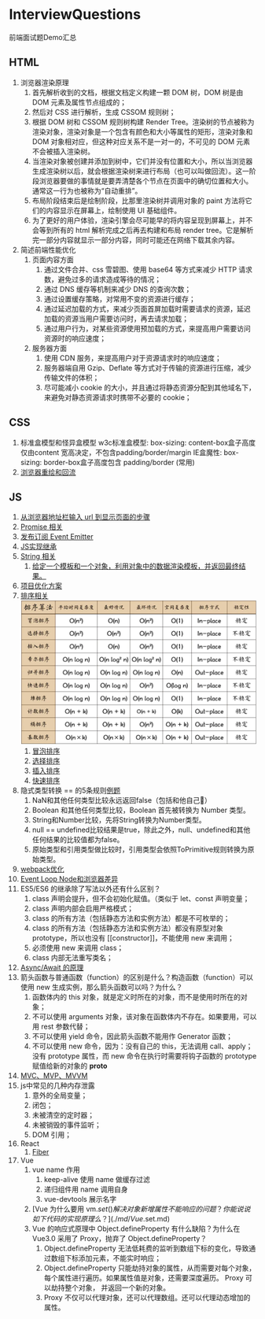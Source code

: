 # InterviewQuestions
前端面试题Demo汇总

## HTML
1. 浏览器渲染原理
   1. 首先解析收到的文档，根据文档定义构建一颗 DOM 树，DOM 树是由 DOM 元素及属性节点组成的；
   2. 然后对 CSS 进行解析，生成 CSSOM 规则树；
   3. 根据 DOM 树和 CSSOM 规则树构建 Render Tree。渲染树的节点被称为渲染对象，渲染对象是一个包含有颜色和大小等属性的矩形，渲染对象和 DOM 对象相对应，但这种对应关系不是一对一的，不可见的 DOM 元素不会被插入渲染树。
   4. 当渲染对象被创建并添加到树中，它们并没有位置和大小，所以当浏览器生成渲染树以后，就会根据渲染树来进行布局（也可以叫做回流）。这一阶段浏览器要做的事情就是要弄清楚各个节点在页面中的确切位置和大小。通常这一行为也被称为“自动重排”。
   5. 布局阶段结束后是绘制阶段，比那里渲染树并调用对象的 paint 方法将它们的内容显示在屏幕上，绘制使用 UI 基础组件。
   6. 为了更好的用户体验，渲染引擎会尽可能早的将内容呈现到屏幕上，并不会等到所有的 html 解析完成之后再去构建和布局 render tree。它是解析完一部分内容就显示一部分内容，同时可能还在网络下载其余内容。
2. 简述前端性能优化
   1. 页面内容方面
      1. 通过文件合并、css 雪碧图、使用 base64 等方式来减少 HTTP 请求数，避免过多的请求造成等待的情况；
      2. 通过 DNS 缓存等机制来减少 DNS 的查询次数；
      3. 通过设置缓存策略，对常用不变的资源进行缓存；
      4. 通过延迟加载的方式，来减少页面首屏加载时需要请求的资源，延迟加载的资源当用户需要访问时，再去请求加载；
      5. 通过用户行为，对某些资源使用预加载的方式，来提高用户需要访问资源时的响应速度； 
   2. 服务器方面
      1. 使用 CDN 服务，来提高用户对于资源请求时的响应速度；
      2. 服务器端自用 Gzip、Deflate 等方式对于传输的资源进行压缩，减少传输文件的体积；
      3. 尽可能减小 cookie 的大小，并且通过将静态资源分配到其他域名下，来避免对静态资源请求时携带不必要的 cookie；

## CSS
1. 标准盒模型和怪异盒模型
   w3c标准盒模型: box-sizing: content-box盒子高度仅由content 宽高决定，不包含padding/border/margin
   IE盒魔性: box-sizing: border-box盒子高度包含 padding/border (常用)
2. [浏览器重绘和回流](./md/浏览器重绘回流.md)

## JS
1. [从浏览器地址栏输入 url 到显示页面的步骤](./md/从浏览器地址栏输入%20url%20到显示页面的步骤.md)
2. [Promise 相关](./code/Promise.js)
3. [发布订阅 Event Emitter](./code/EventEmitter.js)
4. [JS实现继承](./md/JS实现继承.md)
5. [String 相关](./code/String)
   1. [给定一个模板和一个对象，利用对象中的数据渲染模板，并返回最终结果。](./code/String/renderTemplate.js)
6. [项目优化方案](./md/项目优化.md)
7. [排序相关](./code/Sort)![](./img/sort.png)
   1. [冒泡排序](./code/Sort/bubbleSort.js)
   2. [选择排序](./code/Sort/selectionSort.js)
   3. [插入排序](./code/Sort/insertionSort.js)
   4. [快速排序](./code/Sort/quickSort.js)
8. 隐式类型转换 == 的5条规则[例题](./md/==.md)
   1. NaN和其他任何类型比较永远返回false（包括和他自己）
   2. Boolean 和其他任何类型比较，Boolean 首先被转换为 Number 类型。
   3. String和Number比较，先将String转换为Number类型。
   4. null == undefined比较结果是true，除此之外，null、undefined和其他任何结果的比较值都为false。
   5. 原始类型和引用类型做比较时，引用类型会依照ToPrimitive规则转换为原始类型。
9. [webpack优化](./md/webpack做过哪些优化.md)
10. [Event Loop Node和浏览器差异](./md/EventLoop.md)
11. ES5/ES6 的继承除了写法以外还有什么区别？
    1.  class 声明会提升，但不会初始化赋值。（类似于 let、const 声明变量；
    2.  class 声明内部会启用严格模式；
    3.  class 的所有方法（包括静态方法和实例方法）都是不可枚举的；
    4.  class 的所有方法（包括静态方法和实例方法）都没有原型对象 prototype，所以也没有 [[constructor]]，不能使用 new 来调用；
    5.  必须使用 new 来调用 class；
    6.  class 内部无法重写类名；
12. [Async/Await 的原理](./code/AsyncAwait.js)
13. 箭头函数与普通函数（function）的区别是什么？构造函数（function）可以使用 new 生成实例，那么箭头函数可以吗？为什么？
    1.  函数体内的 this 对象，就是定义时所在的对象，而不是使用时所在的对象；
    2.  不可以使用 arguments 对象，该对象在函数体内不存在。如果要用，可以用 rest 参数代替；
    3.  不可以使用 yield 命令，因此箭头函数不能用作 Generator 函数；
    4.  不可以使用 new 命令，因为：没有自己的 this，无法调用 call、apply；没有 prototype 属性，而 new 命令在执行时需要将钩子函数的 prototype 赋值给新的对象的 __proto__
14. [MVC、MVP、MVVM](./md/MVC/MVP/MVVM.md)
15. js中常见的几种内存泄露
    1.  意外的全局变量；
    2.  闭包；
    3.  未被清空的定时器；
    4.  未被销毁的事件监听；
    5.  DOM 引用；
16. React
    1.  [Fiber](./md/Fiber.md)
17. Vue
    1.  vue name 作用
        1.  keep-alive 使用 name 做缓存过滤
        2.  递归组件用 name 调用自身
        3.  vue-devtools 展示名字
    2.  [Vue 为什么要用 vm.$set() 解决对象新增属性不能响应的问题 ？你能说说如下代码的实现原理么？](./md/Vue.$set.md)
    3.  Vue 的响应式原理中 Object.defineProperty 有什么缺陷？为什么在 Vue3.0 采用了 Proxy，抛弃了 Object.defineProperty？
        1.  Object.defineProperty 无法低耗费的监听到数组下标的变化，导致通过数组下标添加元素，不能实时响应；
        2.  Object.defineProperty 只能劫持对象的属性，从而需要对每个对象，每个属性进行遍历。如果属性值是对象，还需要深度遍历。 Proxy 可以劫持整个对象， 并返回一个新的对象。
        3.  Proxy 不仅可以代理对象，还可以代理数组。还可以代理动态增加的属性。
